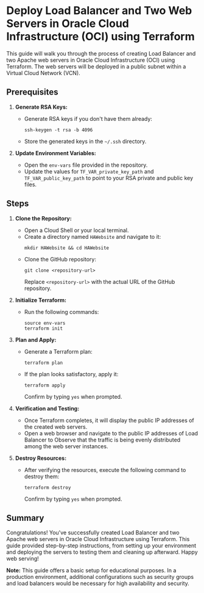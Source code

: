
# Deploy Load Balancer and Two Web Servers in Oracle Cloud Infrastructure (OCI) using Terraform

This guide will walk you through the process of creating Load Balancer and two Apache web servers in Oracle Cloud Infrastructure (OCI) using Terraform. The web servers will be deployed in a public subnet within a Virtual Cloud Network (VCN).

## Prerequisites

1. **Generate RSA Keys:**
   - Generate RSA keys if you don't have them already:
     ```shell
     ssh-keygen -t rsa -b 4096
     ```
   - Store the generated keys in the `~/.ssh` directory.

2. **Update Environment Variables:**
   - Open the `env-vars` file provided in the repository.
   - Update the values for `TF_VAR_private_key_path` and `TF_VAR_public_key_path` to point to your RSA private and public key files.

## Steps

1. **Clone the Repository:**
   - Open a Cloud Shell or your local terminal.
   - Create a directory named `HAWebsite` and navigate to it:
     ```shell
     mkdir HAWebsite && cd HAWebsite
     ```
   - Clone the GitHub repository:
     ```shell
     git clone <repository-url>
     ```
     Replace `<repository-url>` with the actual URL of the GitHub repository.

2. **Initialize Terraform:**
   - Run the following commands:
     ```shell
     source env-vars
     terraform init
     ```

3. **Plan and Apply:**
   - Generate a Terraform plan:
     ```shell
     terraform plan
     ```
   - If the plan looks satisfactory, apply it:
     ```shell
     terraform apply
     ```
     Confirm by typing `yes` when prompted.

4. **Verification and Testing:**
   - Once Terraform completes, it will display the public IP addresses of the created web servers.
   - Open a web browser and navigate to the public IP addresses of Load Balancer to Observe that the traffic is being evenly distributed among the web server instances.

5. **Destroy Resources:**
   - After verifying the resources, execute the following command to destroy them:
     ```shell
     terraform destroy
     ```
     Confirm by typing `yes` when prompted.

## Summary

Congratulations! You've successfully created Load Balancer and two Apache web servers in Oracle Cloud Infrastructure using Terraform. This guide provided step-by-step instructions, from setting up your environment and deploying the servers to testing them and cleaning up afterward. Happy web serving!

**Note:** This guide offers a basic setup for educational purposes. In a production environment, additional configurations such as security groups and load balancers would be necessary for high availability and security.

